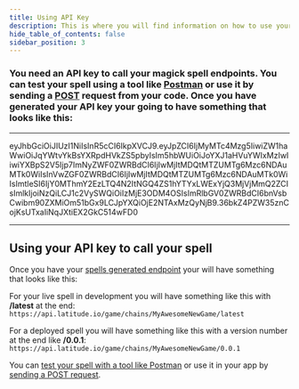 ```yaml
---
title: Using API Key
description: This is where you will find information on how to use your API key.
hide_table_of_contents: false
sidebar_position: 3
---
```


### You need an API key to call your magick spell endpoints. You can test your spell using a tool like [Postman](https://www.postman.com/) or use it by sending a [POST](https://developer.mozilla.org/en-US/docs/Web/HTTP/Methods/POST) request from your code. Once you have generated your API key your going to have something that looks like this:

---

eyJhbGciOiJIUzI1NiIsInR5cCI6IkpXVCJ9.eyJpZCI6IjMyMTc4Mzg5IiwiZW1haWwiOiJqYWtvYkBsYXRpdHVkZS5pbyIsIm5hbWUiOiJoYXJ1aHVuYWIxMzIwIiwiYXBpS2V5Ijp7ImNyZWF0ZWRBdCI6IjIwMjItMDQtMTZUMTg6Mzc6NDAuMTk0WiIsInVwZGF0ZWRBdCI6IjIwMjItMDQtMTZUMTg6Mzc6NDAuMTk0WiIsImtleSI6IjY0MThmY2EzLTQ4N2ItNGQ4ZS1hYTYxLWExYjQ3MjVjMmQ2ZCIsImlkIjoiNzQiLCJ1c2VySWQiOiIzMjE3ODM4OSIsImRlbGV0ZWRBdCI6bnVsbCwibm90ZXMiOm51bGx9LCJpYXQiOjE2NTAxMzQyNjB9.36bkZ4PZW35znCojKsUTxaIiNqJXtiEX2GkC514wFD0

---

## Using your API key to call your spell

Once you have your [spells generated endpoint](/docs/creators/gettingStarted/DeployASpell) your will have something that looks like this:

For your live spell in development you will have something like this with **/latest** at the end:
`https://api.latitude.io/game/chains/MyAwesomeNewGame/latest`

For a deployed spell you will have something like this with a version number at the end like **/0.0.1**:
`https://api.latitude.io/game/chains/MyAwesomeNewGame/0.0.1`

You can [test your spell with a tool like Postman](/docs/creators/apikey/TestingWithPostman) or use it in your app by [sending a POST request](/docs/creators/apikey/PostRequest).
